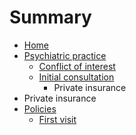 # Summary

* [Home](README.md)
* [Psychiatric practice](practice/practice.md)
   * [Conflict of interest](practice/conflict_of_interest.md)
   * [Initial consultation](practice/initialConsultation.md)
       * Private insurance
* Private insurance
* [Policies](policies/policies.md)
   * [First visit](policies/firstVisit.md)

